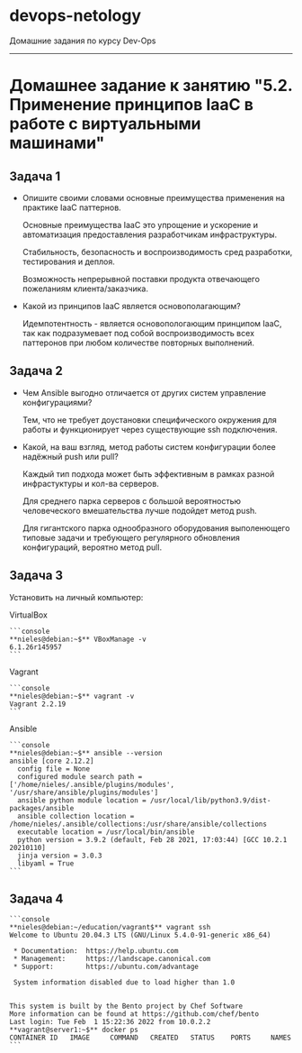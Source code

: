 # devops-netology
Домашние задания по курсу Dev-Ops

------

# Домашнее задание к занятию "5.2. Применение принципов IaaC в работе с виртуальными машинами"


## Задача 1


 - Опишите своими словами основные преимущества применения на практике IaaC паттернов.

   Основные преимущества IaaC это упрощение и ускорение и автоматизация предоставления разработчикам инфраструктуры. 
   
   Стабильность, безопасность и воспроизводимость сред разработки, тестирования и деплоя. 

   Возможность непрерывной поставки продукта отвечающего пожеланиям клиента/заказчика. 

 - Какой из принципов IaaC является основополагающим?

   Идемпотентность - является основопологающим принципом IaaC, так как подразумевает под собой воспроизводимость всех паттеронов при любом количестве повторных выполнений. 


## Задача 2


 - Чем Ansible выгодно отличается от других систем управление конфигурациями?

   Тем, что не требует доустановки специфического окружения для работы и функционирует через существующие ssh подключения.

 - Какой, на ваш взгляд, метод работы систем конфигурации более надёжный push или pull?

   Каждый тип подхода может быть эффективным в рамках разной инфрастуктуры и кол-ва серверов. 

   Для среднего парка серверов с большой вероятностью человеческого вмешательства лучше подойдет метод push. 

   Для гигантского парка однообразного оборудования выполенющего типовые задачи и требующего регулярного обновления конфигураций, вероятно метод pull. 


## Задача 3


 Установить на личный компьютер:

 VirtualBox

	```console
	**nieles@debian:~$** VBoxManage -v
	6.1.26r145957
	```

 Vagrant

	```console
	**nieles@debian:~$** vagrant -v
	Vagrant 2.2.19
	```
	
 Ansible

	```console
	**nieles@debian:~$** ansible --version
	ansible [core 2.12.2]
	  config file = None
	  configured module search path = ['/home/nieles/.ansible/plugins/modules', '/usr/share/ansible/plugins/modules']
	  ansible python module location = /usr/local/lib/python3.9/dist-packages/ansible
	  ansible collection location = /home/nieles/.ansible/collections:/usr/share/ansible/collections
	  executable location = /usr/local/bin/ansible
	  python version = 3.9.2 (default, Feb 28 2021, 17:03:44) [GCC 10.2.1 20210110]
	  jinja version = 3.0.3
	  libyaml = True
	```


## Задача 4


	```console
	**nieles@debian:~/education/vagrant$** vagrant ssh
	Welcome to Ubuntu 20.04.3 LTS (GNU/Linux 5.4.0-91-generic x86_64)

	 * Documentation:  https://help.ubuntu.com
	 * Management:     https://landscape.canonical.com
	 * Support:        https://ubuntu.com/advantage

	 System information disabled due to load higher than 1.0


	This system is built by the Bento project by Chef Software
	More information can be found at https://github.com/chef/bento
	Last login: Tue Feb  1 15:22:36 2022 from 10.0.2.2
	**vagrant@server1:~$** docker ps
	CONTAINER ID   IMAGE     COMMAND   CREATED   STATUS    PORTS     NAMES
	```

